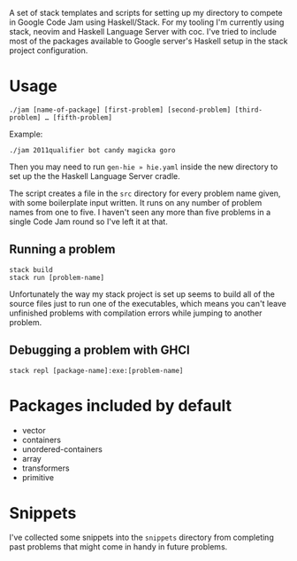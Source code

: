 A set of stack templates and scripts for setting up my directory to compete in Google Code Jam using Haskell/Stack. For my tooling I'm currently using stack, neovim and Haskell Language Server with coc. I've tried to include most of the packages available to Google server's Haskell setup in the stack project configuration.

# Usage
```
./jam [name-of-package] [first-problem] [second-problem] [third-problem] … [fifth-problem]
```

Example:

```
./jam 2011qualifier bot candy magicka goro
```

Then you may need to run `gen-hie » hie.yaml` inside the new directory to set up the the Haskell Language Server cradle.

The script creates a file in the `src` directory for every problem name given, with some boilerplate input written. It runs on any number of problem names from one to five. I haven't seen any more than five problems in a single Code Jam round so I've left it at that.

## Running a problem

```
stack build
stack run [problem-name]
```

Unfortunately the way my stack project is set up seems to build all of the source files just to run one of the executables, which means you can't leave unfinished problems with compilation errors while jumping to another problem.

## Debugging a problem with GHCI

```
stack repl [package-name]:exe:[problem-name]
```

# Packages included by default

- vector
- containers
- unordered-containers
- array
- transformers
- primitive

# Snippets

I've collected some snippets into the `snippets` directory from completing past problems that might come in handy in future problems.
